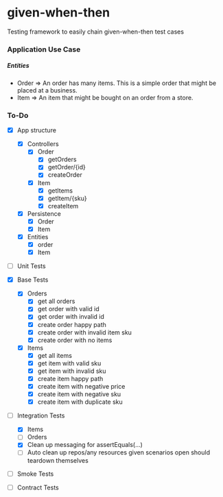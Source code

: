 # given-when-then
Testing framework to easily chain given-when-then test cases

### Application Use Case
##### Entities
- Order => An order has many items. This is a simple order that might be placed at a business.
- Item => An item that might be bought on an order from a store. 

### To-Do
- [x] App structure
    - [x] Controllers
        - [x] Order
            - [x] getOrders
            - [x] getOrder/{id}
            - [x] createOrder
        - [x] Item
            - [x] getItems
            - [x] getItem/{sku}
            - [x] createItem
    - [x] Persistence
      - [x] Order
      - [x] Item
    - [x] Entities
        - [x] order
        - [x] Item
- [ ] Unit Tests
- [x] Base Tests
    - [x] Orders
        - [x] get all orders
        - [x] get order with valid id
        - [x] get order with invalid id
        - [x] create order happy path
        - [x] create order with invalid item sku
        - [x] create order with no items
    - [x] Items
        - [x] get all items
        - [x] get item with valid sku
        - [x] get item with invalid sku
        - [x] create item happy path
        - [x] create item with negative price
        - [x] create item with negative sku
        - [x] create item with duplicate sku
- [ ] Integration Tests
	- [x] Items
	- [ ] Orders
	- [x] Clean up messaging for assertEquals(...)
	- [ ] Auto clean up repos/any resources given scenarios open should teardown themselves
- [ ] Smoke Tests  
- [ ] Contract Tests      
    